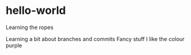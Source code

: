 # hello-world
Learning the ropes

Learning a bit about branches and commits
Fancy stuff
I like the colour purple
